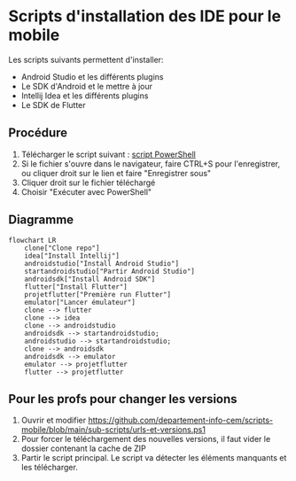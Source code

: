 # Scripts d'installation des IDE pour le mobile

Les scripts suivants permettent d'installer:
- Android Studio et les différents plugins
- Le SDK d'Android et le mettre à jour
- Intellij Idea et les différents plugins
- Le SDK de Flutter

## Procédure

1. Télécharger le script suivant : [script PowerShell](https://raw.githubusercontent.com/departement-info-cem/scripts-mobile/main/installation-mobile.ps1 "download")
2. Si le fichier s'ouvre dans le navigateur, faire CTRL+S pour l'enregistrer, ou cliquer droit sur le lien et faire "Enregistrer sous"
3. Cliquer droit sur le fichier téléchargé
4. Choisir "Exécuter avec PowerShell"

## Diagramme
```mermaid
flowchart LR
    clone["Clone repo"]
    idea["Install Intellij"]
    androidstudio["Install Android Studio"]
    startandroidstudio["Partir Android Studio"]
    androidsdk["Install Android SDK"]
    flutter["Install Flutter"]
    projetflutter["Première run Flutter"]
    emulator["Lancer émulateur"]
    clone --> flutter
    clone --> idea
    clone --> androidstudio
    androidsdk --> startandroidstudio;
    androidstudio --> startandroidstudio;
    clone --> androidsdk
    androidsdk --> emulator
    emulator --> projetflutter
    flutter --> projetflutter
```

## Pour les profs pour changer les versions
1. Ouvrir et modifier https://github.com/departement-info-cem/scripts-mobile/blob/main/sub-scripts/urls-et-versions.ps1
2. Pour forcer le téléchargement des nouvelles versions, il faut vider le dossier contenant la cache de ZIP
3. Partir le script principal. Le script va détecter les éléments manquants et les télécharger.
